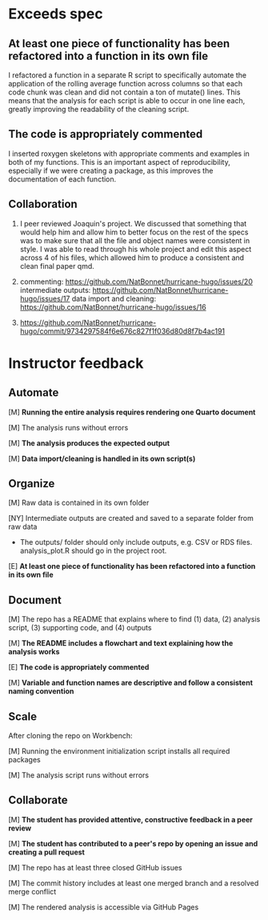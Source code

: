 # Exceeds spec
## At least one piece of functionality has been refactored into a function in its own file
I refactored a function in a separate R script to specifically automate the application of the rolling average function across columns so that each code chunk was clean and did not contain a ton of mutate() lines. This means that the analysis for each script is able to occur in one line each, greatly improving the readability of the cleaning script.

## The code is appropriately commented
I inserted roxygen skeletons with appropriate comments and examples in both of my functions. This is an important aspect of reproducibility, especially if we were creating a package, as this improves the documentation of each function. 

## Collaboration

1. I peer reviewed Joaquin's project. We discussed that something that would help him and allow him to better focus on the rest of the specs was to make sure that all the file and object names were consistent in style. I was able to read through his whole project and edit this aspect across 4 of his files, which allowed him to produce a consistent and clean final paper qmd. 

2. commenting: https://github.com/NatBonnet/hurricane-hugo/issues/20
intermediate outputs: https://github.com/NatBonnet/hurricane-hugo/issues/17
data import and cleaning: https://github.com/NatBonnet/hurricane-hugo/issues/16

3. https://github.com/NatBonnet/hurricane-hugo/commit/9734297584f6e676c827f1f036d80d8f7b4ac191

# Instructor feedback

## Automate

[M] **Running the entire analysis requires rendering one Quarto document**

[M] The analysis runs without errors

[M] **The analysis produces the expected output**

[M] **Data import/cleaning is handled in its own script(s)**

## Organize

[M] Raw data is contained in its own folder

[NY] Intermediate outputs are created and saved to a separate folder from raw data

- The outputs/ folder should only include outputs, e.g. CSV or RDS files. analysis_plot.R should go in the project root.

[E] **At least one piece of functionality has been refactored into a function in its own file**

## Document

[M] The repo has a README that explains where to find (1) data, (2) analysis script, (3) supporting code, and (4) outputs

[M] **The README includes a flowchart and text explaining how the analysis works**

[E] **The code is appropriately commented**

[M] **Variable and function names are descriptive and follow a consistent naming convention**

## Scale

After cloning the repo on Workbench:

[M] Running the environment initialization script installs all required packages

[M] The analysis script runs without errors

## Collaborate

[M] **The student has provided attentive, constructive feedback in a peer review**

[M] **The student has contributed to a peer's repo by opening an issue and creating a pull request**

[M] The repo has at least three closed GitHub issues

[M] The commit history includes at least one merged branch and a resolved merge conflict

[M] The rendered analysis is accessible via GitHub Pages
